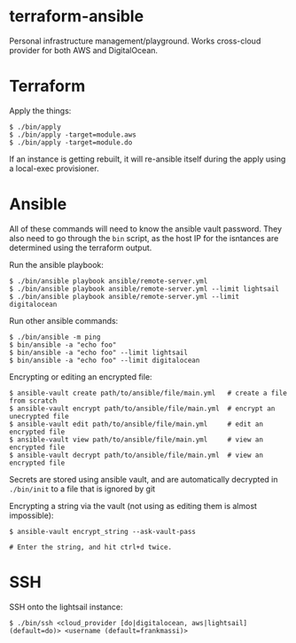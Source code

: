 terraform-ansible
=====================

Personal infrastructure management/playground. Works cross-cloud provider for both AWS and DigitalOcean.

Terraform
=========

Apply the things:

```
$ ./bin/apply
$ ./bin/apply -target=module.aws
$ ./bin/apply -target=module.do
```

If an instance is getting rebuilt, it will re-ansible itself during the apply using a local-exec provisioner.

Ansible
=======

All of these commands will need to know the ansible vault password. They also need to go through the `bin` script, as the host IP for the isntances are determined using the terraform output.

Run the ansible playbook:

```
$ ./bin/ansible playbook ansible/remote-server.yml
$ ./bin/ansible playbook ansible/remote-server.yml --limit lightsail
$ ./bin/ansible playbook ansible/remote-server.yml --limit digitalocean
```

Run other ansible commands:

```
$ ./bin/ansible -m ping
$ bin/ansible -a "echo foo"
$ bin/ansible -a "echo foo" --limit lightsail
$ bin/ansible -a "echo foo" --limit digitalocean
```

Encrypting or editing an encrypted file:

```
$ ansible-vault create path/to/ansible/file/main.yml   # create a file from scratch
$ ansible-vault encrypt path/to/ansible/file/main.yml  # encrypt an unecrypted file
$ ansible-vault edit path/to/ansible/file/main.yml     # edit an encrypted file
$ ansible-vault view path/to/ansible/file/main.yml     # view an encrypted file
$ ansible-vault decrypt path/to/ansible/file/main.yml  # view an encrypted file
```

Secrets are stored using ansible vault, and are automatically decrypted in `./bin/init` to a file that is ignored by git

Encrypting a string via the vault (not using as editing them is almost impossible):

```
$ ansible-vault encrypt_string --ask-vault-pass

# Enter the string, and hit ctrl+d twice.
```

SSH
===

SSH onto the lightsail instance:

```
$ ./bin/ssh <cloud_provider [do|digitalocean, aws|lightsail] (default=do)> <username (default=frankmassi)>
```

